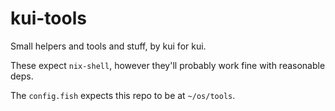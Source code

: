 # kui-tools

Small helpers and tools and stuff, by kui for kui.

These expect `nix-shell`, however they'll probably work fine with reasonable deps.

The `config.fish` expects this repo to be at `~/os/tools`.
